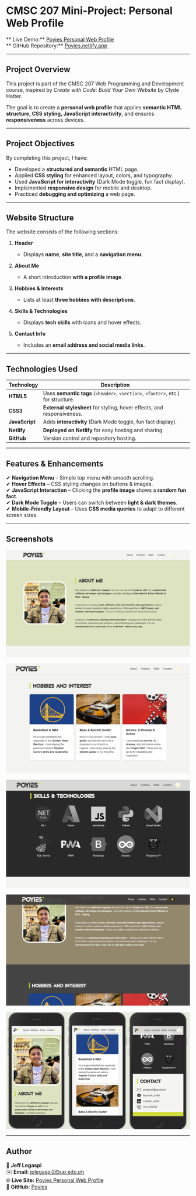 # **CMSC 207 Mini-Project: Personal Web Profile**
** Live Demo:** [Poyies Personal Web Profile](https://poyies.netlify.app/)  
** GitHub Repository:** [Poyies.netlify.app](https://github.com/Poyies/poyies.netlify.app)  

---

## **Project Overview**
This project is part of the CMSC 207 Web Programming and Development course, inspired by *Create with Code: Build Your Own Website* by Clyde Hatter.  

The goal is to create a **personal web profile** that applies **semantic HTML structure, CSS styling, JavaScript interactivity**, and ensures **responsiveness** across devices.

---

## **Project Objectives**
By completing this project, I have:
- Developed a **structured and semantic** HTML page.
- Applied **CSS styling** for enhanced layout, colors, and typography.
- Used **JavaScript for interactivity** (Dark Mode toggle, fun fact display).
- Implemented **responsive design** for mobile and desktop.
- Practiced **debugging and optimizing** a web page.

---

## **Website Structure**
The website consists of the following sections:

1. **Header**
   - Displays **name**, **site title**, and a **navigation menu**.
  
2. **About Me**
   - A short introduction **with a profile image**.
  
3. **Hobbies & Interests**
   - Lists at least **three hobbies with descriptions**.
  
4. **Skills & Technologies**
   - Displays **tech skills** with icons and hover effects.
  
5. **Contact Info**
   - Includes an **email address and social media links**.

---

## **Technologies Used**
| Technology  | Description |
|------------|-------------|
| **HTML5**  | Uses **semantic tags** (`<header>`, `<section>`, `<footer>`, etc.) for structure. |
| **CSS3**   | **External stylesheet** for styling, hover effects, and responsiveness. |
| **JavaScript** | Adds **interactivity** (Dark Mode toggle, fun fact display). |
| **Netlify** | **Deployed on Netlify** for easy hosting and sharing. |
| **GitHub** | Version control and repository hosting. |

---

## **Features & Enhancements**
✔ **Navigation Menu** – Simple top menu with smooth scrolling.  
✔ **Hover Effects** – CSS styling changes on buttons & images.  
✔ **JavaScript Interaction** – Clicking the **profile image** shows a **random fun fact**.  
✔ **Dark Mode Toggle** – Users can switch between **light & dark themes**.  
✔ **Mobile-Friendly Layout** – Uses **CSS media queries** to adapt to different screen sizes.  

---

## **Screenshots**

![about](assets/screenshots/about.jpg)

![hobbies](assets/screenshots/hobbies.jpg)

![skills](assets/screenshots/skills.jpg)

![Dark Mode](assets/screenshots/darkmode.jpg)

![Responsive design](assets/screenshots/mobile.jpg)

---

## **Author**
👤 **Jeff Legaspi**  
✉️ **Email:** [jplegaspi2@up.edu.ph](mailto:jplegaspi2@up.edu.ph)  
🌐 **Live Site:** [Poyies Personal Web Profile](https://poyies.netlify.app/)  
📌 **GitHub:** [Poyies](https://github.com/Poyies)  

